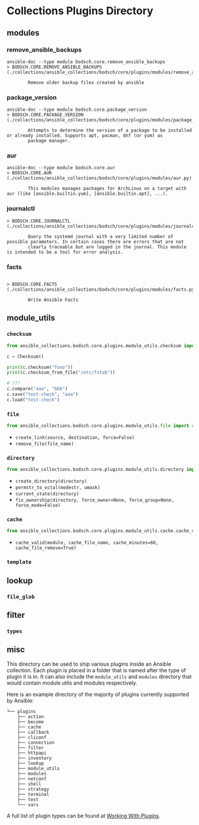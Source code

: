 # Collections Plugins Directory

## modules

### remove_ansible_backups

```shell
ansible-doc --type module bodsch.core.remove_ansible_backups
> BODSCH.CORE.REMOVE_ANSIBLE_BACKUPS    (./collections/ansible_collections/bodsch/core/plugins/modules/remove_ansible_backups.py)

        Remove older backup files created by ansible
```

### package_version

```shell
ansible-doc --type module bodsch.core.package_version
> BODSCH.CORE.PACKAGE_VERSION    (./collections/ansible_collections/bodsch/core/plugins/modules/package_version.py)

        Attempts to determine the version of a package to be installed or already installed. Supports apt, pacman, dnf (or yum) as
        package manager.
```

### aur

```shell
ansible-doc --type module bodsch.core.aur
> BODSCH.CORE.AUR    (./collections/ansible_collections/bodsch/core/plugins/modules/aur.py)

        This modules manages packages for ArchLinux on a target with aur (like [ansible.builtin.yum], [ansible.builtin.apt], ...).
```

### journalctl

```shell
> BODSCH.CORE.JOURNALCTL    (./collections/ansible_collections/bodsch/core/plugins/modules/journalctl.py)

        Query the systemd journal with a very limited number of possible parameters. In certain cases there are errors that are not
        clearly traceable but are logged in the journal. This module is intended to be a tool for error analysis.
```

### facts

```shell

> BODSCH.CORE.FACTS    (./collections/ansible_collections/bodsch/core/plugins/modules/facts.py)

        Write Ansible Facts
```

## module_utils

### `checksum`

```python
from ansible_collections.bodsch.core.plugins.module_utils.checksum import Checksum

c = Checksum()

print(c.checksum("fooo"))
print(c.checksum_from_file("/etc/fstab"))

# ???
c.compare("aaa", "bbb")
c.save("test-check", "aaa")
c.load("test-check")
```

### `file`

```python
from ansible_collections.bodsch.core.plugins.module_utils.file import remove_file, create_link
```

- `create_link(source, destination, force=False)`
- `remove_file(file_name)`

### `directory`

```python
from ansible_collections.bodsch.core.plugins.module_utils.directory import create_directory
```

- `create_directory(directory)`
- `permstr_to_octal(modestr, umask)`
- `current_state(directory)`
- `fix_ownership(directory, force_owner=None, force_group=None, force_mode=False)`


### `cache`

```python
from ansible_collections.bodsch.core.plugins.module_utils.cache.cache_valid import cache_valid
```

- `cache_valid(module, cache_file_name, cache_minutes=60, cache_file_remove=True)`

### `template`

## lookup

### `file_glob`

## filter

### `types`


## misc

This directory can be used to ship various plugins inside an Ansible collection. Each plugin is placed in a folder that
is named after the type of plugin it is in. It can also include the `module_utils` and `modules` directory that
would contain module utils and modules respectively.

Here is an example directory of the majority of plugins currently supported by Ansible:

```
└── plugins
    ├── action
    ├── become
    ├── cache
    ├── callback
    ├── cliconf
    ├── connection
    ├── filter
    ├── httpapi
    ├── inventory
    ├── lookup
    ├── module_utils
    ├── modules
    ├── netconf
    ├── shell
    ├── strategy
    ├── terminal
    ├── test
    └── vars
```

A full list of plugin types can be found at [Working With Plugins](https://docs.ansible.com/ansible-core/2.14/plugins/plugins.html).
